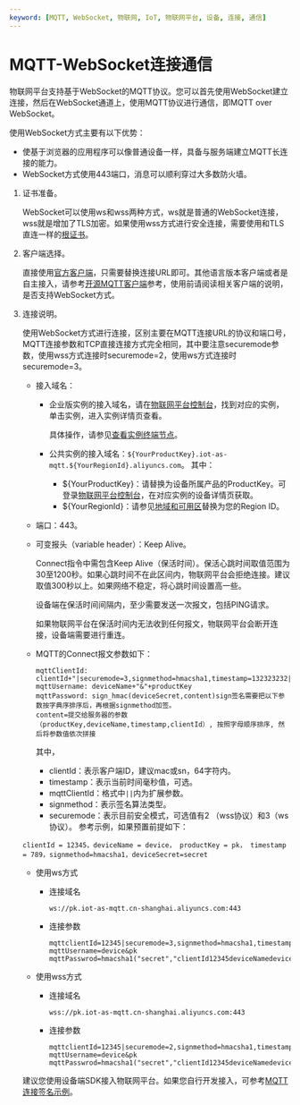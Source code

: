 ```yaml
---
keyword: [MQTT, WebSocket, 物联网, IoT, 物联网平台, 设备, 连接, 通信]
---
```


# MQTT-WebSocket连接通信

物联网平台支持基于WebSocket的MQTT协议。您可以首先使用WebSocket建立连接，然后在WebSocket通道上，使用MQTT协议进行通信，即MQTT over WebSocket。

使用WebSocket方式主要有以下优势：

-   使基于浏览器的应用程序可以像普通设备一样，具备与服务端建立MQTT长连接的能力。
-   WebSocket方式使用443端口，消息可以顺利穿过大多数防火墙。

1.  证书准备。

    WebSocket可以使用ws和wss两种方式，ws就是普通的WebSocket连接，wss就是增加了TLS加密。如果使用wss方式进行安全连接，需要使用和TLS直连一样的[根证书](http://aliyun-iot.oss-cn-hangzhou.aliyuncs.com/cert_pub/root.crt?spm=5176.doc30539.2.4.aalCo6&file=root.crt)。

2.  客户端选择。

    直接使用[官方客户端](http://aliyun-iot.oss-cn-hangzhou.aliyuncs.com/iotx-sdk-java/iotx-sdk-mqtt-java-20170526.zip?spm=5176.doc42648.2.18.7iyFfe&file=iotx-sdk-mqtt-java-20170526.zip)，只需要替换连接URL即可。其他语言版本客户端或者是自主接入，请参考[开源MQTT客户端](https://github.com/mqtt/mqtt.github.io/wiki/libraries?spm=5176.doc30539.2.5.aalCo6)参考，使用前请阅读相关客户端的说明，是否支持WebSocket方式。

3.  连接说明。

    使用WebSocket方式进行连接，区别主要在MQTT连接URL的协议和端口号，MQTT连接参数和TCP直接连接方式完全相同，其中要注意securemode参数，使用wss方式连接时securemode=2，使用ws方式连接时securemode=3。

    -   接入域名：
        -   企业版实例的接入域名，请在[物联网平台控制台](https://iot.console.aliyun.com)，找到对应的实例，单击实例，进入实例详情页查看。

            具体操作，请参见[查看实例终端节点](/cn.zh-CN/.md)。

        -   公共实例的接入域名：`${YourProductKey}.iot-as-mqtt.${YourRegionId}.aliyuncs.com`。 其中：
            -   $\{YourProductKey\}：请替换为设备所属产品的ProductKey。可登录[物联网平台控制台](https://iot.console.aliyun.com)，在对应实例的设备详情页获取。
            -   $\{YourRegionId\}：请参见[地域和可用区](https://help.aliyun.com/document_detail/40654.html)替换为您的Region ID。
    -   端口：443。
    -   可变报头（variable header）：Keep Alive。

        Connect指令中需包含Keep Alive（保活时间）。保活心跳时间取值范围为30至1200秒。如果心跳时间不在此区间内，物联网平台会拒绝连接。建议取值300秒以上。如果网络不稳定，将心跳时间设置高一些。

        设备端在保活时间间隔内，至少需要发送一次报文，包括PING请求。

        如果物联网平台在保活时间内无法收到任何报文，物联网平台会断开连接，设备端需要进行重连。

    -   MQTT的Connect报文参数如下：

        ```
        mqttClientId: clientId+"|securemode=3,signmethod=hmacsha1,timestamp=132323232|"
        mqttUsername: deviceName+"&"+productKey
        mqttPassword: sign_hmac(deviceSecret,content)sign签名需要把以下参数按字典序排序后，再根据signmethod加签。
        content=提交给服务器的参数（productKey,deviceName,timestamp,clientId）, 按照字母顺序排序, 然后将参数值依次拼接
        ```

        其中，

        -   clientId：表示客户端ID，建议mac或sn，64字符内。
        -   timestamp：表示当前时间毫秒值，可选。
        -   mqttClientId：格式中`||`内为扩展参数。
        -   signmethod：表示签名算法类型。
        -   securemode：表示目前安全模式，可选值有2 （wss协议）和3（ws协议）。
    参考示例，如果预置前提如下：

    ```
    clientId = 12345，deviceName = device， productKey = pk， timestamp = 789，signmethod=hmacsha1，deviceSecret=secret
    ```

    -   使用ws方式
        -   连接域名

            ```
            ws://pk.iot-as-mqtt.cn-shanghai.aliyuncs.com:443
            ```

        -   连接参数

            ```
            mqttclientId=12345|securemode=3,signmethod=hmacsha1,timestamp=789|
            mqttUsername=device&pk
            mqttPasswrod=hmacsha1("secret","clientId12345deviceNamedeviceproductKeypktimestamp789").toHexString(); 
            ```

    -   使用wss方式
        -   连接域名

            ```
            wss://pk.iot-as-mqtt.cn-shanghai.aliyuncs.com:443
            ```

        -   连接参数

            ```
            mqttclientId=12345|securemode=2,signmethod=hmacsha1,timestamp=789|
            mqttUsername=device&pk
            mqttPasswrod=hmacsha1("secret","clientId12345deviceNamedeviceproductKeypktimestamp789").toHexString();
            ```

    建议您使用设备端SDK接入物联网平台。如果您自行开发接入，可参考[MQTT连接签名示例](/cn.zh-CN/设备接入/使用开放协议自主接入/MQTT协议接入/MQTT连接签名示例.md)。


